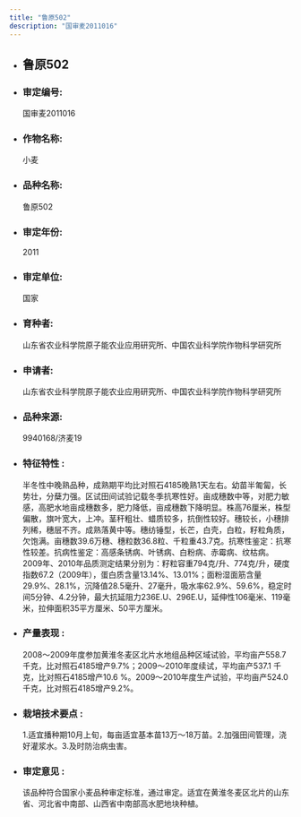 ```yaml
---
title: "鲁原502"
description: "国审麦2011016"
---
```

* ## 鲁原502
* ###  审定编号:  
   国审麦2011016

*  ### 作物名称:  
   小麦

*   ###  品种名称: 
    鲁原502

*   ### 审定年份: 
    2011

*   ### 审定单位:  
    国家

*   ### 育种者:  
    山东省农业科学院原子能农业应用研究所、中国农业科学院作物科学研究所

*   ### 申请者:  
    山东省农业科学院原子能农业应用研究所、中国农业科学院作物科学研究所

*   ### 品种来源:  
    9940168/济麦19

*   ### 特征特性 : 
    半冬性中晚熟品种，成熟期平均比对照石4185晚熟1天左右。幼苗半匍匐，长势壮，分蘖力强。区试田间试验记载冬季抗寒性好。亩成穗数中等，对肥力敏感，高肥水地亩成穗数多，肥力降低，亩成穗数下降明显。株高76厘米，株型偏散，旗叶宽大，上冲。茎秆粗壮、蜡质较多，抗倒性较好。穗较长，小穗排列稀，穗层不齐。成熟落黄中等。穗纺锤型，长芒，白壳，白粒，籽粒角质，欠饱满。亩穗数39.6万穗、穗粒数36.8粒、千粒重43.7克。抗寒性鉴定：抗寒性较差。抗病性鉴定：高感条锈病、叶锈病、白粉病、赤霉病、纹枯病。2009年、2010年品质测定结果分别为：籽粒容重794克/升、774克/升，硬度指数67.2（2009年），蛋白质含量13.14%、13.01%；面粉湿面筋含量29.9%、28.1%，沉降值28.5毫升、27毫升，吸水率62.9%、59.6%，稳定时间5分钟、4.2分钟，最大抗延阻力236E.U、296E.U，延伸性106毫米、119毫米，拉伸面积35平方厘米、50平方厘米。

*   ### 产量表现 : 
    2008～2009年度参加黄淮冬麦区北片水地组品种区域试验，平均亩产558.7千克，比对照石4185增产9.7%；2009～2010年度续试，平均亩产537.1 千克，比对照石4185增产10.6 %。2009～2010年度生产试验，平均亩产524.0 千克，比对照石4185增产9.2%。

*   ### 栽培技术要点 : 
    1.适宜播种期10月上旬，每亩适宜基本苗13万～18万苗。2.加强田间管理，浇好灌浆水。3.及时防治病虫害。

*   ### 审定意见 : 
    该品种符合国家小麦品种审定标准，通过审定。适宜在黄淮冬麦区北片的山东省、河北省中南部、山西省中南部高水肥地块种植。
